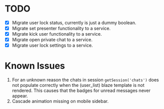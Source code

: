 # TODO
- [x] Migrate user lock status, currently is just a dummy boolean.
- [x] Migrate set presenter functionality to a service.
- [x] Migrate kick user functionality to a service.
- [x] Migrate open private chat to a service.
- [x] Migrate user lock settings to a service.

# Known Issues

 1. For an unknown reason the chats in session `getSession('chats')` does not populate correctly when the (user_list) blaze template is not rendered. This causes that the badges for unread messages never appear.
 2. Cascade animation missing on mobile sidebar.
